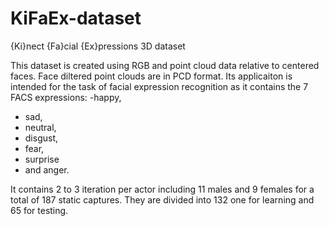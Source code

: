 # KiFaEx-dataset
{Ki}nect {Fa}cial {Ex}pressions 3D dataset

This dataset is created using RGB and point cloud data relative to centered faces. Face diltered point clouds are in PCD format. 
Its applicaiton is intended for the task of facial expression recognition as it contains the 7 FACS expressions: 
  -happy, 
  - sad, 
  - neutral, 
  - disgust, 
  - fear, 
  - surprise 
  - and anger. 

It contains 2 to 3 iteration per actor including 11 males and 9 females for a total of 187 static captures. They are divided into 132 one for learning and 65 for testing.
